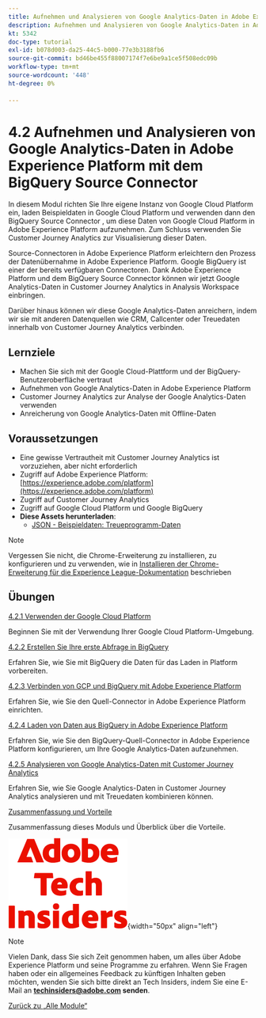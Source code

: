 ```yaml
---
title: Aufnehmen und Analysieren von Google Analytics-Daten in Adobe Experience Platform mit dem BigQuery Source Connector
description: Aufnehmen und Analysieren von Google Analytics-Daten in Adobe Experience Platform mit dem BigQuery Source Connector
kt: 5342
doc-type: tutorial
exl-id: b078d003-da25-44c5-b000-77e3b3188fb6
source-git-commit: bd46be455f88007174f7e6be9a1ce5f508edc09b
workflow-type: tm+mt
source-wordcount: '448'
ht-degree: 0%

---
```


# 4.2 Aufnehmen und Analysieren von Google Analytics-Daten in Adobe Experience Platform mit dem BigQuery Source Connector

In diesem Modul richten Sie Ihre eigene Instanz von Google Cloud Platform ein, laden Beispieldaten in Google Cloud Platform und verwenden dann den BigQuery Source Connector , um diese Daten von Google Cloud Platform in Adobe Experience Platform aufzunehmen. Zum Schluss verwenden Sie Customer Journey Analytics zur Visualisierung dieser Daten.

Source-Connectoren in Adobe Experience Platform erleichtern den Prozess der Datenübernahme in Adobe Experience Platform. Google BigQuery ist einer der bereits verfügbaren Connectoren. Dank Adobe Experience Platform und dem BigQuery Source Connector können wir jetzt Google Analytics-Daten in Customer Journey Analytics in Analysis Workspace einbringen.

Darüber hinaus können wir diese Google Analytics-Daten anreichern, indem wir sie mit anderen Datenquellen wie CRM, Callcenter oder Treuedaten innerhalb von Customer Journey Analytics verbinden.

## Lernziele

- Machen Sie sich mit der Google Cloud-Plattform und der BigQuery-Benutzeroberfläche vertraut
- Aufnehmen von Google Analytics-Daten in Adobe Experience Platform
- Customer Journey Analytics zur Analyse der Google Analytics-Daten verwenden
- Anreicherung von Google Analytics-Daten mit Offline-Daten

## Voraussetzungen

- Eine gewisse Vertrautheit mit Customer Journey Analytics ist vorzuziehen, aber nicht erforderlich
- Zugriff auf Adobe Experience Platform: [https://experience.adobe.com/platform](https://experience.adobe.com/platform)
- Zugriff auf Customer Journey Analytics
- Zugriff auf Google Cloud Platform und Google BigQuery
- **Diese Assets herunterladen**:
   - [JSON - Beispieldaten: Treueprogramm-Daten](./../../../assets/json/bqLoyalty.json)

>[!NOTE]
>
>Vergessen Sie nicht, die Chrome-Erweiterung zu installieren, zu konfigurieren und zu verwenden, wie in [Installieren der Chrome-Erweiterung für die Experience League-Dokumentation](../../gettingstarted/gettingstarted/ex1.md) beschrieben

## Übungen

[4.2.1 Verwenden der Google Cloud Platform](./ex1.md)

Beginnen Sie mit der Verwendung Ihrer Google Cloud Platform-Umgebung.

[4.2.2 Erstellen Sie Ihre erste Abfrage in BigQuery](./ex2.md)

Erfahren Sie, wie Sie mit BigQuery die Daten für das Laden in Platform vorbereiten.

[4.2.3 Verbinden von GCP und BigQuery mit Adobe Experience Platform](./ex3.md)

Erfahren Sie, wie Sie den Quell-Connector in Adobe Experience Platform einrichten.

[4.2.4 Laden von Daten aus BigQuery in Adobe Experience Platform](./ex4.md)

Erfahren Sie, wie Sie den BigQuery-Quell-Connector in Adobe Experience Platform konfigurieren, um Ihre Google Analytics-Daten aufzunehmen.

[4.2.5 Analysieren von Google Analytics-Daten mit Customer Journey Analytics](./ex5.md)

Erfahren Sie, wie Sie Google Analytics-Daten in Customer Journey Analytics analysieren und mit Treuedaten kombinieren können.

[Zusammenfassung und Vorteile](./summary.md)

Zusammenfassung dieses Moduls und Überblick über die Vorteile.

![Tech Insiders](./../../../assets/images/techinsiders.png){width="50px" align="left"}

>[!NOTE]
>
>Vielen Dank, dass Sie sich Zeit genommen haben, um alles über Adobe Experience Platform und seine Programme zu erfahren. Wenn Sie Fragen haben oder ein allgemeines Feedback zu künftigen Inhalten geben möchten, wenden Sie sich bitte direkt an Tech Insiders, indem Sie eine E-Mail an **techinsiders@adobe.com senden**.

[Zurück zu „Alle Module“](../../../overview.md)
